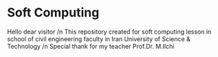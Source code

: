 # Soft Computing
Hello dear visitor /n
This repository created for soft computing lesson in school of civil engineering faculty in Iran University of Science & Technology /n
Special thank for my teacher Prof.Dr. M.Ilchi

